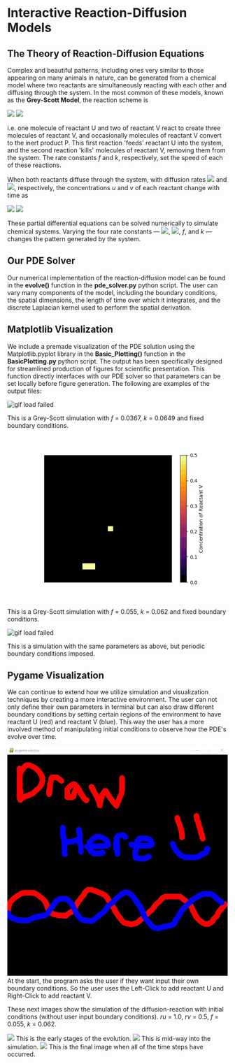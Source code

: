 # Interactive Reaction-Diffusion Models

## The Theory of Reaction-Diffusion Equations
Complex and beautiful patterns, including ones very similar to those appearing on many animals in nature, can be generated from a chemical model where two reactants are simultaneously reacting with each other and diffusing through the system. In the most common of these models, known as the <b>Grey-Scott Model</b>, the reaction scheme is 

<img src="https://render.githubusercontent.com/render/math?math=U %2B 2V \rightarrow V">
<img src="https://render.githubusercontent.com/render/math?math=V \rightarrow P,">

i.e. one molecule of reactant U and two of reactant V react to create three molecules of reactant V, and occasionally molecules of reactant V convert to the inert product P. This first reaction 'feeds' reactant U into the system, and the second reaction 'kills' molecules of reactant V, removing them from the system. The rate constants <i>f</i> and <i>k</i>, respectively, set the speed of each of these reactions.

When both reactants diffuse through the system, with diffusion rates <img src="https://render.githubusercontent.com/render/math?math=r_u"> and <img src="https://render.githubusercontent.com/render/math?math=r_v">, respectively, the concentrations <i>u</i> and <i>v</i> of each reactant change with time as

<img src="https://render.githubusercontent.com/render/math?math=\frac{\partial u}{\partial t} = r_u \nabla^2 u - uv^2 %2B f(1-u)">
<img src="https://render.githubusercontent.com/render/math?math=\frac{\partial v}{\partial t} = r_v \nabla^2 v %2B uv^2 - (f%2Bk)v.">

These partial differential equations can be solved numerically to simulate chemical systems. Varying the four rate constants &mdash; <img src="https://render.githubusercontent.com/render/math?math=r_u">, <img src="https://render.githubusercontent.com/render/math?math=r_v">, <i>f</i>, and <i>k</i> &mdash; changes the pattern generated by the system.


## Our PDE Solver
Our numerical implementation of the reaction-diffusion model can be found in the <b>evolve()</b> function in the <b>pde_solver.py</b> python script. The user can vary many components of the model, including the boundary conditions, the spatial dimensions, the length of time over which it integrates, and the discrete Laplacian kernel used to perform the spatial derivation. 

## Matplotlib Visualization
We include a premade visualization of the PDE solution using the Matplotlib.pyplot library in the <b>Basic_Plotting()</b> function in the <b>BasicPlotting.py</b> python script. The output has been specifically designed for streamlined production of figures for scientific presentation. This function directly interfaces with our PDE solver so that parameters can be set locally before figure generation. The following are examples of the output files:

![gif load failed](/groovy/vis/diffusionReactionSimulation_Example.gif "Example Mitosis animation")

This is a Grey-Scott simulation with <i>f</i> = 0.0367, <i>k</i> = 0.0649 and fixed boundary conditions.

![gif load failed](/groovy/vis/diffusionReactionSimulation_Example2.gif "Example Pattern animation")

This is a Grey-Scott simulation with <i>f</i> = 0.055, <i>k</i> = 0.062 and fixed boundary conditions.

![gif load failed](/groovy/vis/diffusionReactionSimulation_Example2_Periodic.gif "Example Pattern animation with PBC")

This is a simulation with the same parameters as above, but periodic boundary conditions imposed.

## Pygame Visualization
We can continue to extend how we utilize simulation and visualization techniques by creating a more interactive environment. The user can not only define their own parameters in terminal but can also draw different boundary conditions by setting certain regions of the environment to have reactant U (red) and reactant V (blue). This way the user has a more involved method of manipulating initial conditions to observe how the PDE's evolve over time.

<img src="/groovy/vis/ex_canvas.jpg">
At the start, the program asks the user if they want input their own boundary conditions. So the user uses the Left-Click to add reactant U and Right-Click to add reactant V.

These next images show the simulation of the diffusion-reaction with initial conditions  (without user input boundary conditions). <i>ru</i> = 1.0, <i>rv</i> = 0.5, <i>f</i> = 0.055, <i>k</i> = 0.062.

<img src="/groovy/vis/ru_1_rv_005_f_0055_k_0062_beginning">
This is the early stages of the evolution.

<img src="/groovy/vis/ru_1_rv_005_f_0055_k_0062_mid">
This is mid-way into the simulation.

<img src="/groovy/vis/ru_1_rv_005_f_0055_k_0062_final">
This is the final image when all of the time steps have occurred.
